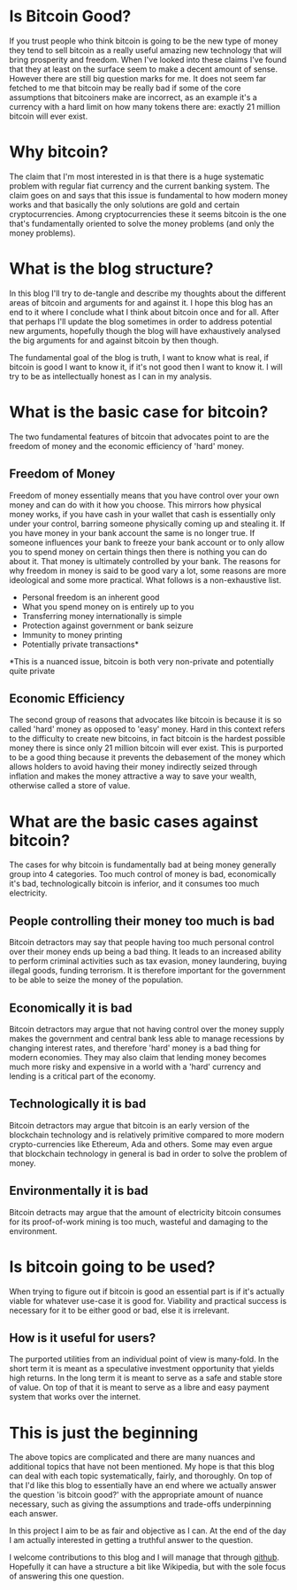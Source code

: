 # Is Bitcoin Good?
If you trust people who think bitcoin is going to be the new type of money they tend to sell bitcoin as a really useful amazing new technology that will bring prosperity and freedom. When I've looked into these claims I've found that they at least on the surface seem to make a decent amount of sense. However there are still big question marks for me. It does not seem far fetched to me that bitcoin may be really bad if some of the core assumptions that bitcoiners make are incorrect, as an example it's a currency with a hard limit on how many tokens there are: exactly 21 million bitcoin will ever exist.

# Why bitcoin?
The claim that I'm most interested in is that there is a huge systematic problem with regular fiat currency and the current banking system. The claim goes on and says that this issue is fundamental to how modern money works and that basically the only solutions are gold and certain cryptocurrencies. Among cryptocurrencies these it seems bitcoin is the one that's fundamentally oriented to solve the money problems (and only the money problems).

# What is the blog structure?
In this blog I'll try to de-tangle and describe my thoughts about the different areas of bitcoin and arguments for and against it.
I hope this blog has an end to it where I conclude what I think about bitcoin once and for all. After that perhaps I'll update the blog sometimes in order to address potential new arguments, hopefully though the blog will have exhaustively analysed the big arguments for and against bitcoin by then though.

The fundamental goal of the blog is truth, I want to know what is real, if bitcoin is good I want to know it, if it's not good then I want to know it. I will try to be as intellectually honest as I can in my analysis.

# What is the basic case for bitcoin?
The two fundamental features of bitcoin that advocates point to are the freedom of money and the economic efficiency of 'hard' money.
## Freedom of Money
Freedom of money essentially means that you have control over your own money and can do with it how you choose. This mirrors how physical money works, if you have cash in your wallet that cash is essentially only under your control, barring someone physically coming up and stealing it. If you have money in your bank account the same is no longer true. If someone influences your bank to freeze your bank account or to only allow you to spend money on certain things then there is nothing you can do about it. That money is ultimately controlled by your bank.
The reasons for why freedom in money is said to be good vary a lot, some reasons are more ideological and some more practical. What follows is a non-exhaustive list.
- Personal freedom is an inherent good
- What you spend money on is entirely up to you
- Transferring money internationally is simple
- Protection against government or bank seizure
- Immunity to money printing
- Potentially private transactions\*

\*This is a nuanced issue, bitcoin is both very non-private and potentially quite private
## Economic Efficiency
The second group of reasons that advocates like bitcoin is because it is so called 'hard' money as opposed to 'easy' money. Hard in this context refers to the difficulty to create new bitcoins, in fact bitcoin is the hardest possible money there is since only 21 million bitcoin will ever exist.
This is purported to be a good thing because it prevents the debasement of the money which allows holders to avoid having their money indirectly seized through inflation and makes the money attractive a way to save your wealth, otherwise called a store of value.

# What are the basic cases against bitcoin?
The cases for why bitcoin is fundamentally bad at being money generally group into 4 categories. Too much control of money is bad, economically it's bad, technologically bitcoin is inferior, and it consumes too much electricity.
## People controlling their money too much is bad
Bitcoin detractors may say that people having too much personal control over their money ends up being a bad thing. It leads to an increased ability to perform criminal activities such as tax evasion, money laundering, buying illegal goods, funding terrorism. It is therefore important for the government to be able to seize the money of the population.
## Economically it is bad
Bitcoin detractors may argue that not having control over the money supply makes the government and central bank less able to manage recessions by changing interest rates, and therefore 'hard' money is a bad thing for modern economies.
They may also claim that lending money becomes much more risky and expensive in a world with a 'hard' currency and lending is a critical part of the economy.
## Technologically it is bad
Bitcoin detractors may argue that bitcoin is an early version of the blockchain technology and is relatively primitive compared to more modern crypto-currencies like Ethereum, Ada and others.
Some may even argue that blockchain technology in general is bad in order to solve the problem of money.
## Environmentally it is bad
Bitcoin detracts may argue that the amount of electricity bitcoin consumes for its proof-of-work mining is too much, wasteful and damaging to the environment.
# Is bitcoin going to be used?
When trying to figure out if bitcoin is good an essential part is if it's actually viable for whatever use-case it is good for. Viability and practical success is necessary for it to be either good or bad, else it is irrelevant.
## How is it useful for users?
The purported utilities from an individual point of view is many-fold. In the short term it is meant as a speculative investment opportunity that yields high returns. In the long term it is meant to serve as a safe and stable store of value. On top of that it is meant to serve as a libre and easy payment system that works over the internet.

# This is just the beginning
The above topics are complicated and there are many nuances and additional topics that have not been mentioned. My hope is that this blog can deal with each topic systematically, fairly, and thoroughly. On top of that I'd like this blog to essentially have an end where we actually answer the question 'is bitcoin good?' with the appropriate amount of nuance necessary, such as giving the assumptions and trade-offs underpinning each answer.

In this project I aim to be as fair and objective as I can. At the end of the day I am actually interested in getting a truthful answer to the question.

I welcome contributions to this blog and I will manage that through [github](https://github.com/isbitcoingood/isbitcoingood). Hopefully it can have a structure a bit like Wikipedia, but with the sole focus of answering this one question.